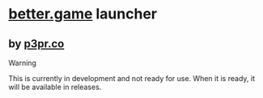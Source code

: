 # [better.game](https://better.game) launcher
## by [p3pr.co](https://p3pr.co)

> [!WARNING]
> This is currently in development and not ready for use. When it is ready, it will be available in releases.